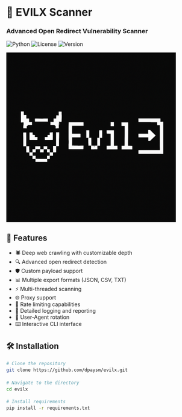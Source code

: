 

# 🎯 EVILX Scanner
### Advanced Open Redirect Vulnerability Scanner

![Python](https://img.shields.io/badge/Python-3.8%2B-blue)
![License](https://img.shields.io/badge/License-MIT-green)
![Version](https://img.shields.io/badge/Version-1.0-red)

<img src="evil.png" alt="EVILX Scanner Banner" width="450" style="display: block; margin-left: 0;">


## 🚀 Features

- 🕷️ Deep web crawling with customizable depth
- 🔍 Advanced open redirect detection
- 🛡️ Custom payload support
- 📊 Multiple export formats (JSON, CSV, TXT)
- ⚡ Multi-threaded scanning
- 🌐 Proxy support
- 🔄 Rate limiting capabilities
- 📝 Detailed logging and reporting
- 🎯 User-Agent rotation
- ⌨️ Interactive CLI interface

## 🛠️ Installation

```bash
# Clone the repository
git clone https://github.com/dpaysm/evilx.git

# Navigate to the directory
cd evilx

# Install requirements
pip install -r requirements.txt
